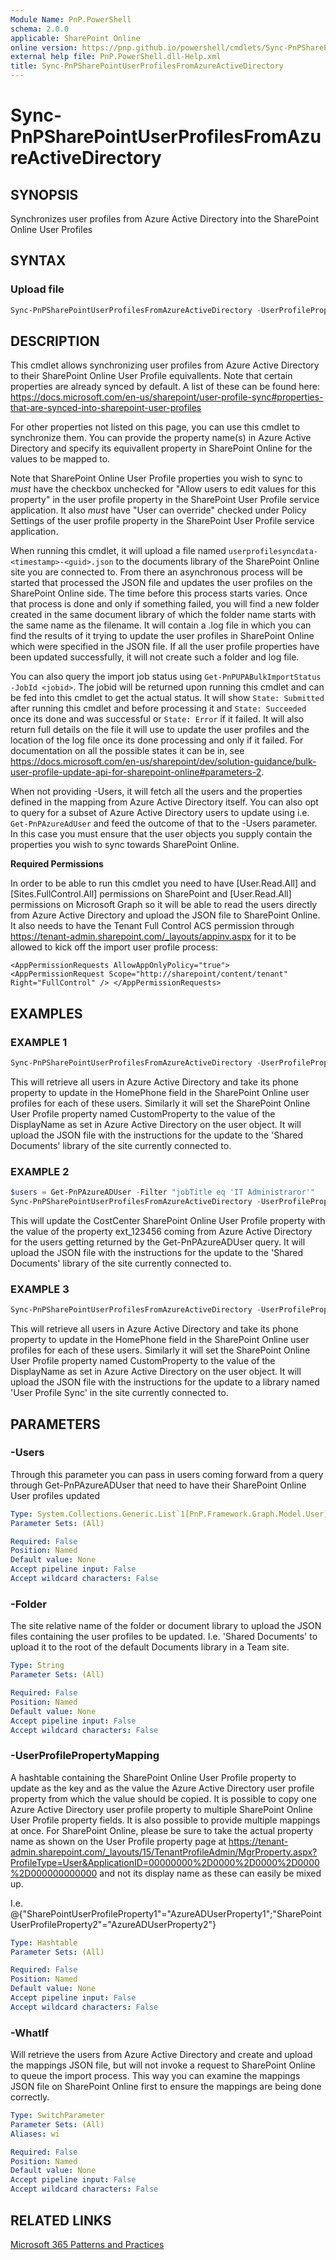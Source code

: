 ```yaml
---
Module Name: PnP.PowerShell
schema: 2.0.0
applicable: SharePoint Online
online version: https://pnp.github.io/powershell/cmdlets/Sync-PnPSharePointUserProfilesFromAzureActiveDirectory.html
external help file: PnP.PowerShell.dll-Help.xml
title: Sync-PnPSharePointUserProfilesFromAzureActiveDirectory
---
```

  
# Sync-PnPSharePointUserProfilesFromAzureActiveDirectory

## SYNOPSIS
Synchronizes user profiles from Azure Active Directory into the SharePoint Online User Profiles

## SYNTAX

### Upload file
```powershell
Sync-PnPSharePointUserProfilesFromAzureActiveDirectory -UserProfilePropertyMapping <Hashtable> [-Users <Array>] [-Folder <String>] [-Connection <PnPConnection>] [<CommonParameters>]
```

## DESCRIPTION

This cmdlet allows synchronizing user profiles from Azure Active Directory to their SharePoint Online User Profile equivallents. Note that certain properties are already synced by default. A list of these can be found here: https://docs.microsoft.com/en-us/sharepoint/user-profile-sync#properties-that-are-synced-into-sharepoint-user-profiles

For other properties not listed on this page, you can use this cmdlet to synchronize them. You can provide the property name(s) in Azure Active Directory and specify its equivallent property in SharePoint Online for the values to be mapped to.

Note that SharePoint Online User Profile properties you wish to sync to *must* have the checkbox unchecked for "Allow users to edit values for this property" in the user profile property in the SharePoint User Profile service application. It also *must* have "User can override" checked under Policy Settings of the user profile property in the SharePoint User Profile service application.

When running this cmdlet, it will upload a file named `userprofilesyncdata-<timestamp>-<guid>.json` to the documents library of the SharePoint Online site you are connected to. From there an asynchronous process will be started that processed the JSON file and updates the user profiles on the SharePoint Online side. The time before this process starts varies. Once that process is done and only if something failed, you will find a new folder created in the same document library of which the folder name starts with the same name as the filename. It will contain a .log file in which you can find the results of it trying to update the user profiles in SharePoint Online which were specified in the JSON file. If all the user profile properties have been updated successfully, it will not create such a folder and log file.

You can also query the import job status using `Get-PnPUPABulkImportStatus -JobId <jobid>`. The jobid will be returned upon running this cmdlet and can be fed into this cmdlet to get the actual status. It will show `State: Submitted` after running this cmdlet and before processing it and `State: Succeeded` once its done and was successful or `State: Error` if it failed. It will also return full details on the file it will use to update the user profiles and the location of the log file once its done processing and only if it failed. For documentation on all the possible states it can be in, see https://docs.microsoft.com/en-us/sharepoint/dev/solution-guidance/bulk-user-profile-update-api-for-sharepoint-online#parameters-2. 

When not providing -Users, it will fetch all the users and the properties defined in the mapping from Azure Active Directory itself. You can also opt to query for a subset of Azure Active Directory users to update using i.e. `Get-PnPAzureAdUser` and feed the outcome of that to the -Users parameter. In this case you must ensure that the user objects you supply contain the properties you wish to sync towards SharePoint Online.

**Required Permissions**

In order to be able to run this cmdlet you need to have [User.Read.All] and [Sites.FullControl.All] permissions on SharePoint and [User.Read.All] permissions on Microsoft Graph so it will be able to read the users directly from Azure Active Directory and upload the JSON file to SharePoint Online. It also needs to have the Tenant Full Control ACS permission through https://tenant-admin.sharepoint.com/_layouts/appinv.aspx for it to be allowed to kick off the import user profile process:

`
<AppPermissionRequests AllowAppOnlyPolicy="true">
  <AppPermissionRequest Scope="http://sharepoint/content/tenant" Right="FullControl" />
</AppPermissionRequests>
`

## EXAMPLES

### EXAMPLE 1
```powershell
Sync-PnPSharePointUserProfilesFromAzureActiveDirectory -UserProfilePropertyMapping @{"HomePhone"="phone";"CustomProperty"="DisplayName"}
```

This will retrieve all users in Azure Active Directory and take its phone property to update in the HomePhone field in the SharePoint Online user profiles for each of these users. Similarly it will set the SharePoint Online User Profile property named CustomProperty to the value of the DisplayName as set in Azure Active Directory on the user object. It will upload the JSON file with the instructions for the update to the 'Shared Documents' library of the site currently connected to.

### EXAMPLE 2
```powershell
$users = Get-PnPAzureADUser -Filter "jobTitle eq 'IT Administraror'"
Sync-PnPSharePointUserProfilesFromAzureActiveDirectory -UserProfilePropertyMapping @{"CostCenter"="ext_123456"} -Users $users
```

This will update the CostCenter SharePoint Online User Profile property with the value of the property ext_123456 coming from Azure Active Directory for the users getting returned by the Get-PnPAzureADUser query. It will upload the JSON file with the instructions for the update to the 'Shared Documents' library of the site currently connected to.

### EXAMPLE 3
```powershell
Sync-PnPSharePointUserProfilesFromAzureActiveDirectory -UserProfilePropertyMapping @{"CostCenter"="ext_123456"} -Folder "User Profile Sync"
```

This will retrieve all users in Azure Active Directory and take its phone property to update in the HomePhone field in the SharePoint Online user profiles for each of these users. Similarly it will set the SharePoint Online User Profile property named CustomProperty to the value of the DisplayName as set in Azure Active Directory on the user object. It will upload the JSON file with the instructions for the update to a library named 'User Profile Sync' in the site currently connected to.

## PARAMETERS

### -Users
Through this parameter you can pass in users coming forward from a query through Get-PnPAzureADUser that need to have their SharePoint Online User profiles updated

```yaml
Type: System.Collections.Generic.List`1[PnP.Framework.Graph.Model.User]
Parameter Sets: (All)

Required: False
Position: Named
Default value: None
Accept pipeline input: False
Accept wildcard characters: False
```

### -Folder
The site relative name of the folder or document library to upload the JSON files containing the user profiles to be updated. I.e. 'Shared Documents' to upload it to the root of the default Documents library in a Team site.

```yaml
Type: String
Parameter Sets: (All)

Required: False
Position: Named
Default value: None
Accept pipeline input: False
Accept wildcard characters: False
```

### -UserProfilePropertyMapping
A hashtable containing the SharePoint Online User Profile property to update as the key and as the value the Azure Active Directory user profile property from which the value should be copied. It is possible to copy one Azure Active Directory user profile property to multiple SharePoint Online User Profile property fields. It is also possible to provide multiple mappings at once. For SharePoint Online, please be sure to take the actual property name as shown on the User Profile property page at https://tenant-admin.sharepoint.com/_layouts/15/TenantProfileAdmin/MgrProperty.aspx?ProfileType=User&ApplicationID=00000000%2D0000%2D0000%2D0000%2D000000000000 and not its display name as these can easily be mixed up.

I.e. @{"SharePointUserProfileProperty1"="AzureADUserProperty1";"SharePointUserProfileProperty2"="AzureADUserProperty2"}

```yaml
Type: Hashtable
Parameter Sets: (All)

Required: False
Position: Named
Default value: None
Accept pipeline input: False
Accept wildcard characters: False
```

### -WhatIf
Will retrieve the users from Azure Active Directory and create and upload the mappings JSON file, but will not invoke a request to SharePoint Online to queue the import process. This way you can examine the mappings JSON file on SharePoint Online first to ensure the mappings are being done correctly.

```yaml
Type: SwitchParameter
Parameter Sets: (All)
Aliases: wi

Required: False
Position: Named
Default value: None
Accept pipeline input: False
Accept wildcard characters: False
```

## RELATED LINKS

[Microsoft 365 Patterns and Practices](https://aka.ms/m365pnp)
